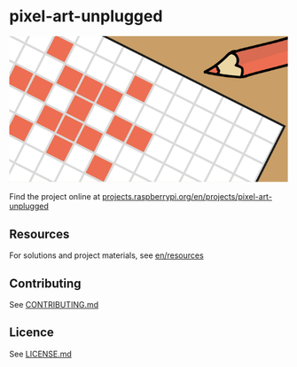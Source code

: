 # pixel-art-unplugged

![pixel-art-unplugged](en/images/banner.png)

Find the project online at [projects.raspberrypi.org/en/projects/pixel-art-unplugged](https://projects.raspberrypi.org/en/projects/pixel-art-unplugged)

## Resources
For solutions and project materials, see [en/resources](https://github.com/raspberrypilearning/pixel-art-unplugged/tree/master/en/resources)

## Contributing
See [CONTRIBUTING.md](CONTRIBUTING.md)

## Licence
 See [LICENSE.md](LICENSE.md)